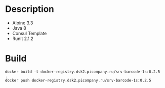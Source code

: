 # Description
- Alpine 3.3
- Java 8
- Consul Template
- Runit 2.1.2

# Build
```
docker build -t docker-registry.dsk2.picompany.ru/srv-barcode-1s:0.2.5 .
docker push docker-registry.dsk2.picompany.ru/srv-barcode-1s:0.2.5
```
